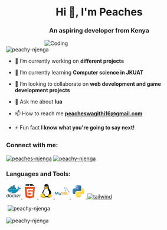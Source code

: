 <h1 align="center">Hi 👋, I'm Peaches</h1>
<h3 align="center">An aspiring developer from Kenya</h3>
<img align="right" alt="Coding" width="400" src="https://cdn.dribbble.com/users/116207..."

<p align="left"> <img src="https://komarev.com/ghpvc/?username=peachy-njenga&label=Profile%20views&color=0e75b6&style=flat" alt="peachy-njenga" /> </p>



- 🔭 I’m currently working on **different projects**

- 🌱 I’m currently learning **Computer science in JKUAT**

- 👯 I’m looking to collaborate on **web development and game development projects**

- 💬 Ask me about **lua**

- 📫 How to reach me **peacheswagithi16@gmail.com**

- ⚡ Fun fact **I know what you're going to say next!**

<h3 align="left">Connect with me:</h3>
<p align="left">
<a href="https://linkedin.com/in/peaches-njenga" target="blank"><img align="center" src="https://raw.githubusercontent.com/rahuldkjain/github-profile-readme-generator/master/src/images/icons/Social/linked-in-alt.svg" alt="peaches-njenga" height="30" width="40" /></a>
<a href="https://www.leetcode.com/peachy-njenga" target="blank"><img align="center" src="https://raw.githubusercontent.com/rahuldkjain/github-profile-readme-generator/master/src/images/icons/Social/leet-code.svg" alt="peachy-njenga" height="30" width="40" /></a>
</p>

<h3 align="left">Languages and Tools:</h3>
<p align="left"> <a href="https://www.docker.com/" target="_blank" rel="noreferrer"> <img src="https://raw.githubusercontent.com/devicons/devicon/master/icons/docker/docker-original-wordmark.svg" alt="docker" width="40" height="40"/> </a> <a href="https://www.w3.org/html/" target="_blank" rel="noreferrer"> <img src="https://raw.githubusercontent.com/devicons/devicon/master/icons/html5/html5-original-wordmark.svg" alt="html5" width="40" height="40"/> </a> <a href="https://www.linux.org/" target="_blank" rel="noreferrer"> <img src="https://raw.githubusercontent.com/devicons/devicon/master/icons/linux/linux-original.svg" alt="linux" width="40" height="40"/> </a> <a href="https://www.mysql.com/" target="_blank" rel="noreferrer"> <img src="https://raw.githubusercontent.com/devicons/devicon/master/icons/mysql/mysql-original-wordmark.svg" alt="mysql" width="40" height="40"/> </a> <a href="https://www.python.org" target="_blank" rel="noreferrer"> <img src="https://raw.githubusercontent.com/devicons/devicon/master/icons/python/python-original.svg" alt="python" width="40" height="40"/> </a> <a href="https://tailwindcss.com/" target="_blank" rel="noreferrer"> <img src="https://www.vectorlogo.zone/logos/tailwindcss/tailwindcss-icon.svg" alt="tailwind" width="40" height="40"/> </a> </p>

<p>&nbsp;<img align="center" src="https://github-readme-stats.vercel.app/api?username=peachy-njenga&show_icons=true&locale=en" alt="peachy-njenga" /></p>

<p><img align="center" src="https://github-readme-streak-stats.herokuapp.com/?user=peachy-njenga&" alt="peachy-njenga" /></p>


